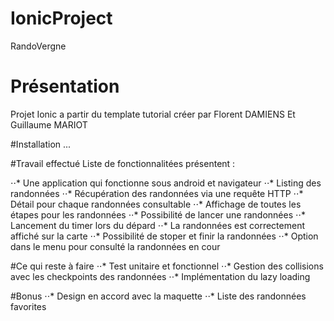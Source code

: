 # IonicProject
RandoVergne

# Présentation
Projet Ionic a partir du template tutorial créer par Florent DAMIENS Et Guillaume MARIOT

#Installation
...

#Travail effectué
Liste de fonctionnalitées présentent :

⋅⋅* Une application qui fonctionne sous android et navigateur
⋅⋅* Listing des randonnées
⋅⋅* Récupération des randonnées via une requête HTTP
⋅⋅* Détail pour chaque randonnées consultable
⋅⋅* Affichage de toutes les étapes pour les randonnées
⋅⋅* Possibilité de lancer une randonnées
⋅⋅* Lancement du timer lors du dépard
⋅⋅* La randonnées est correctement affiché sur la carte
⋅⋅* Possibilité de stoper et finir la randonnées
⋅⋅* Option dans le menu pour consulté la randonnées en cour

#Ce qui reste à faire
⋅⋅* Test unitaire et fonctionnel
⋅⋅* Gestion des collisions avec les checkpoints des randonnées
⋅⋅* Implémentation du lazy loading

#Bonus
⋅⋅* Design en accord avec la maquette
⋅⋅* Liste des randonnées favorites
